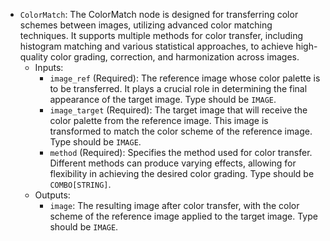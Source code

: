 - `ColorMatch`: The ColorMatch node is designed for transferring color schemes between images, utilizing advanced color matching techniques. It supports multiple methods for color transfer, including histogram matching and various statistical approaches, to achieve high-quality color grading, correction, and harmonization across images.
    - Inputs:
        - `image_ref` (Required): The reference image whose color palette is to be transferred. It plays a crucial role in determining the final appearance of the target image. Type should be `IMAGE`.
        - `image_target` (Required): The target image that will receive the color palette from the reference image. This image is transformed to match the color scheme of the reference image. Type should be `IMAGE`.
        - `method` (Required): Specifies the method used for color transfer. Different methods can produce varying effects, allowing for flexibility in achieving the desired color grading. Type should be `COMBO[STRING]`.
    - Outputs:
        - `image`: The resulting image after color transfer, with the color scheme of the reference image applied to the target image. Type should be `IMAGE`.
